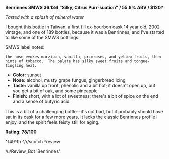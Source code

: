 **Benrinnes SMWS 36.134 "Silky, Citrus Purr-suation" / 55.8% ABV / $120?**

*Tasted with a splash of mineral water*

I bought [this bottle](https://www.whiskybase.com/whiskies/whisky/108662/benrinnes-2002-smws-36134) in Taiwan, a first fill ex-bourbon cask 14 year old, 2002 vintage, and one of 189 bottles, because it was a Benrinnes, and I've started to like some of the SMWS bottlings.

SMWS label notes:

    the nose evokes marzipan, vanilla, primroses, and yellow fruits, then hints of tobacco.  The palate has silky sweet fruits and tongue-tingling heat.

* **Color:** sunset
* **Nose:** alcohol, musty grape fungus, gingerbread icing
* **Taste:** vanilla up front, phenolic and a bit hot; it doesn't open up, but you get a bit of oak, and some pineapple
* **Finish:** short, with a lot of sweetness; there's a bit of spice on the end and a sense of butyric acid

This is a bit of a challenging bottle--it's not bad, but it probably should have sat in its cask for a few more years.  It lacks the classic Benrinnes profile I enjoy, and the spirit feels feisty still for aging.

**Rating: 78/100**

^149^th ^/r/scotch ^review

/u/Review_Bot 'Benrinnes'